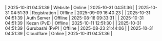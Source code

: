 | 2025-10-31 04:51:39 | Website | Online | 2025-10-31 04:51:36 |
| 2025-10-31 04:51:39 | Registration | Offline | 2025-09-09 16:40:23 |
| 2025-10-31 04:51:39 | Auth Server | Offline | 2025-08-18 09:33:31 |
| 2025-10-31 04:51:39 | Kezan (PvE) | Offline | 2025-10-11 12:51:30 |
| 2025-10-31 04:51:39 | Gurubashi (PvP) | Offline | 2025-08-23 21:44:06 |
| 2025-10-31 04:51:39 | Cloudflare | Online | 2025-10-31 04:51:36 |
